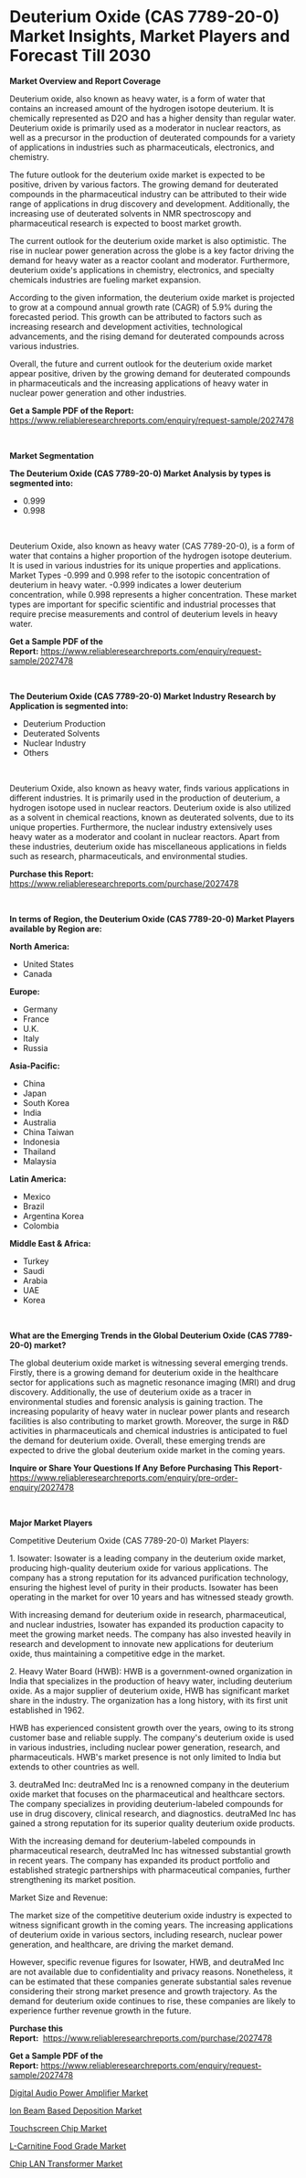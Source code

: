 <p><h1>Deuterium Oxide (CAS 7789-20-0) Market Insights, Market Players and Forecast Till 2030</h1></p><p><strong>Market Overview and Report Coverage</strong></p>
<p><p>Deuterium oxide, also known as heavy water, is a form of water that contains an increased amount of the hydrogen isotope deuterium. It is chemically represented as D2O and has a higher density than regular water. Deuterium oxide is primarily used as a moderator in nuclear reactors, as well as a precursor in the production of deuterated compounds for a variety of applications in industries such as pharmaceuticals, electronics, and chemistry.</p><p>The future outlook for the deuterium oxide market is expected to be positive, driven by various factors. The growing demand for deuterated compounds in the pharmaceutical industry can be attributed to their wide range of applications in drug discovery and development. Additionally, the increasing use of deuterated solvents in NMR spectroscopy and pharmaceutical research is expected to boost market growth.</p><p>The current outlook for the deuterium oxide market is also optimistic. The rise in nuclear power generation across the globe is a key factor driving the demand for heavy water as a reactor coolant and moderator. Furthermore, deuterium oxide's applications in chemistry, electronics, and specialty chemicals industries are fueling market expansion.</p><p>According to the given information, the deuterium oxide market is projected to grow at a compound annual growth rate (CAGR) of 5.9% during the forecasted period. This growth can be attributed to factors such as increasing research and development activities, technological advancements, and the rising demand for deuterated compounds across various industries.</p><p>Overall, the future and current outlook for the deuterium oxide market appear positive, driven by the growing demand for deuterated compounds in pharmaceuticals and the increasing applications of heavy water in nuclear power generation and other industries.</p></p>
<p><strong>Get a Sample PDF of the Report:</strong> <a href="https://www.reliableresearchreports.com/enquiry/request-sample/2027478">https://www.reliableresearchreports.com/enquiry/request-sample/2027478</a></p>
<p>&nbsp;</p>
<p><strong>Market Segmentation</strong></p>
<p><strong>The Deuterium Oxide (CAS 7789-20-0) Market Analysis by types is segmented into:</strong></p>
<p><ul><li>0.999</li><li>0.998</li></ul></p>
<p>&nbsp;</p>
<p><p>Deuterium Oxide, also known as heavy water (CAS 7789-20-0), is a form of water that contains a higher proportion of the hydrogen isotope deuterium. It is used in various industries for its unique properties and applications. Market Types -0.999 and 0.998 refer to the isotopic concentration of deuterium in heavy water. -0.999 indicates a lower deuterium concentration, while 0.998 represents a higher concentration. These market types are important for specific scientific and industrial processes that require precise measurements and control of deuterium levels in heavy water.</p></p>
<p><strong>Get a Sample PDF of the Report:</strong>&nbsp;<a href="https://www.reliableresearchreports.com/enquiry/request-sample/2027478">https://www.reliableresearchreports.com/enquiry/request-sample/2027478</a></p>
<p>&nbsp;</p>
<p><strong>The Deuterium Oxide (CAS 7789-20-0) Market Industry Research by Application is segmented into:</strong></p>
<p><ul><li>Deuterium Production</li><li>Deuterated Solvents</li><li>Nuclear Industry</li><li>Others</li></ul></p>
<p>&nbsp;</p>
<p><p>Deuterium Oxide, also known as heavy water, finds various applications in different industries. It is primarily used in the production of deuterium, a hydrogen isotope used in nuclear reactors. Deuterium oxide is also utilized as a solvent in chemical reactions, known as deuterated solvents, due to its unique properties. Furthermore, the nuclear industry extensively uses heavy water as a moderator and coolant in nuclear reactors. Apart from these industries, deuterium oxide has miscellaneous applications in fields such as research, pharmaceuticals, and environmental studies.</p></p>
<p><strong>Purchase this Report:</strong>&nbsp; <a href="https://www.reliableresearchreports.com/purchase/2027478">https://www.reliableresearchreports.com/purchase/2027478</a></p>
<p>&nbsp;</p>
<p><strong>In terms of Region, the Deuterium Oxide (CAS 7789-20-0) Market Players available by Region are:</strong></p>
<p>
    <p> <strong> North America: </strong>
        <ul>
            <li>United States</li>
            <li>Canada</li>
        </ul>
        </p> 
    <p> <strong> Europe: </strong>
        <ul>
            <li>Germany</li>
            <li>France</li>
            <li>U.K.</li>
            <li>Italy</li>
            <li>Russia</li>
        </ul>
        </p> 
    <p> <strong> Asia-Pacific: </strong>
        <ul>
            <li>China</li>
            <li>Japan</li>
            <li>South Korea</li>
            <li>India</li>
            <li>Australia</li>
            <li>China Taiwan</li>
            <li>Indonesia</li>
            <li>Thailand</li>
            <li>Malaysia</li>
        </ul>
        </p> 
    <p> <strong> Latin America: </strong>
        <ul>
            <li>Mexico</li>
            <li>Brazil</li>
            <li>Argentina Korea</li>
            <li>Colombia</li>
        </ul>
        </p> 
    <p> <strong> Middle East & Africa: </strong>
        <ul>
            <li>Turkey</li>
            <li>Saudi</li>
            <li>Arabia</li>
            <li>UAE</li>
            <li>Korea</li>
        </ul>
    </p>
    </p>
<p>&nbsp;</p>
<p><strong>What are the Emerging Trends in the Global Deuterium Oxide (CAS 7789-20-0) market?</strong></p>
<p><p>The global deuterium oxide market is witnessing several emerging trends. Firstly, there is a growing demand for deuterium oxide in the healthcare sector for applications such as magnetic resonance imaging (MRI) and drug discovery. Additionally, the use of deuterium oxide as a tracer in environmental studies and forensic analysis is gaining traction. The increasing popularity of heavy water in nuclear power plants and research facilities is also contributing to market growth. Moreover, the surge in R&D activities in pharmaceuticals and chemical industries is anticipated to fuel the demand for deuterium oxide. Overall, these emerging trends are expected to drive the global deuterium oxide market in the coming years.</p></p>
<p><strong>Inquire or Share Your Questions If Any Before Purchasing This Report</strong>- <a href="https://www.reliableresearchreports.com/enquiry/pre-order-enquiry/2027478">https://www.reliableresearchreports.com/enquiry/pre-order-enquiry/2027478</a></p>
<p>&nbsp;</p>
<p><strong>Major Market Players</strong></p>
<p><p>Competitive Deuterium Oxide (CAS 7789-20-0) Market Players:</p><p>1. Isowater: Isowater is a leading company in the deuterium oxide market, producing high-quality deuterium oxide for various applications. The company has a strong reputation for its advanced purification technology, ensuring the highest level of purity in their products. Isowater has been operating in the market for over 10 years and has witnessed steady growth.</p><p>With increasing demand for deuterium oxide in research, pharmaceutical, and nuclear industries, Isowater has expanded its production capacity to meet the growing market needs. The company has also invested heavily in research and development to innovate new applications for deuterium oxide, thus maintaining a competitive edge in the market.</p><p>2. Heavy Water Board (HWB): HWB is a government-owned organization in India that specializes in the production of heavy water, including deuterium oxide. As a major supplier of deuterium oxide, HWB has significant market share in the industry. The organization has a long history, with its first unit established in 1962.</p><p>HWB has experienced consistent growth over the years, owing to its strong customer base and reliable supply. The company's deuterium oxide is used in various industries, including nuclear power generation, research, and pharmaceuticals. HWB's market presence is not only limited to India but extends to other countries as well.</p><p>3. deutraMed Inc: deutraMed Inc is a renowned company in the deuterium oxide market that focuses on the pharmaceutical and healthcare sectors. The company specializes in providing deuterium-labeled compounds for use in drug discovery, clinical research, and diagnostics. deutraMed Inc has gained a strong reputation for its superior quality deuterium oxide products.</p><p>With the increasing demand for deuterium-labeled compounds in pharmaceutical research, deutraMed Inc has witnessed substantial growth in recent years. The company has expanded its product portfolio and established strategic partnerships with pharmaceutical companies, further strengthening its market position.</p><p>Market Size and Revenue:</p><p>The market size of the competitive deuterium oxide industry is expected to witness significant growth in the coming years. The increasing applications of deuterium oxide in various sectors, including research, nuclear power generation, and healthcare, are driving the market demand.</p><p>However, specific revenue figures for Isowater, HWB, and deutraMed Inc are not available due to confidentiality and privacy reasons. Nonetheless, it can be estimated that these companies generate substantial sales revenue considering their strong market presence and growth trajectory. As the demand for deuterium oxide continues to rise, these companies are likely to experience further revenue growth in the future.</p></p>
<p><strong>Purchase this Report:</strong>&nbsp;&nbsp;<a href="https://www.reliableresearchreports.com/purchase/2027478">https://www.reliableresearchreports.com/purchase/2027478</a></p>
<p></p>
<p><strong>Get a Sample PDF of the Report:</strong>&nbsp;<a href="https://www.reliableresearchreports.com/enquiry/request-sample/2027478">https://www.reliableresearchreports.com/enquiry/request-sample/2027478</a></p>
<p><p><a href="https://www.linkedin.com/pulse/digital-audio-power-amplifier-market-insights-players-forecast-vdake/">Digital Audio Power Amplifier Market</a></p><p><a href="https://medium.com/@giannicrona/ion-beam-based-deposition-market-outlook-industry-overview-and-forecast-2023-to-2030-35131fe278f4">Ion Beam Based Deposition Market</a></p><p><a href="https://www.linkedin.com/pulse/touchscreen-chip-market-research-report-unlocks-analysis-gldie/">Touchscreen Chip Market</a></p><p><a href="https://medium.com/@ursulastark1/l-carnitine-food-grade-market-size-and-market-trends-complete-industry-overview-2023-to-2030-d7c48ec1a049">L-Carnitine Food Grade Market</a></p><p><a href="https://www.linkedin.com/pulse/chip-lan-transformer-market-size-growth-forecast-from-2023-n3nce/">Chip LAN Transformer Market</a></p></p>